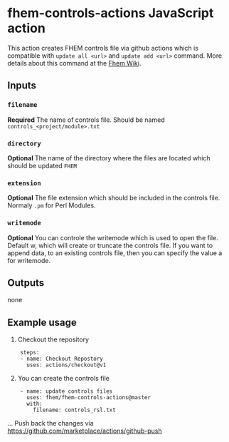 # fhem-controls-actions JavaScript action

This action creates FHEM controls file via github actions which is compatible with `update all <url>` and `update add <url>` command.
More details about this command at the [Fhem Wiki](https://wiki.fhem.de/wiki/Update#update_all).

## Inputs

### `filename`

**Required** The name of controls file. Should be named `controls_<project/module>.txt`

### `directory`

**Optional** The name of the directory where the files are located which should be updated `FHEM`

### `extension`

**Optional** The file extension which should be included in the controls file. Normaly `.pm` for Perl Modules.

### `writemode`

**Optional** You can controle the writemode which is used to open the file. Default w, which will create or truncate the controls file.
If you want to append data, to an existing controls file, then you can specify the value a for writemode.

## Outputs
none

## Example usage
1. Checkout the repository

```
    steps: 
    - name: Checkout Repostory
      uses: actions/checkout@v1
```

2. You can create the controls file
```
    - name: update controls files
      uses: fhem/fhem-controls-actions@master
      with:
        filename: controls_rsl.txt 
```
...
Push back the changes via https://github.com/marketplace/actions/github-push
